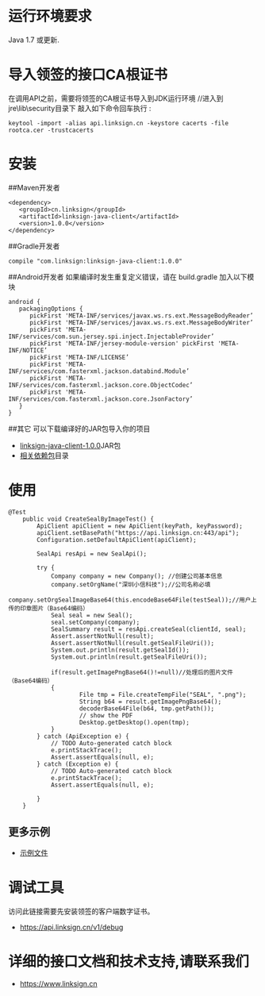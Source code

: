 # 运行环境要求
Java 1.7 或更新.

# 导入领签的接口CA根证书
在调用API之前，需要将领签的CA根证书导入到JDK运行环境
//进入到jre\lib\security目录下 
敲入如下命令回车执行 :
```
keytool -import -alias api.linksign.cn -keystore cacerts -file rootca.cer -trustcacerts 
```

# 安装
##Maven开发者
```
<dependency>
   <groupId>cn.linksign</groupId>
   <artifactId>linksign-java-client</artifactId>
   <version>1.0.0</version>
</dependency>
```
##Gradle开发者
```
compile "com.linksign:linksign-java-client:1.0.0"
```
##Android开发者
如果编译时发生重复定义错误，请在 build.gradle 加入以下模块
```
android {
   packagingOptions {
      pickFirst 'META-INF/services/javax.ws.rs.ext.MessageBodyReader’
      pickFirst 'META-INF/services/javax.ws.rs.ext.MessageBodyWriter’
      pickFirst 'META-INF/services/com.sun.jersey.spi.inject.InjectableProvider’
      pickFirst 'META-INF/jersey-module-version' pickFirst 'META-INF/NOTICE’
      pickFirst 'META-INF/LICENSE’
      pickFirst 'META-INF/services/com.fasterxml.jackson.databind.Module’
      pickFirst 'META-INF/services/com.fasterxml.jackson.core.ObjectCodec’
      pickFirst 'META-INF/services/com.fasterxml.jackson.core.JsonFactory’
   }
}
```
##其它
可以下载编译好的JAR包导入你的项目
* [linksign-java-client-1.0.0](https://github.com/linksign/linksign-java-client/blob/master/target/linksign-java-client-1.0.0.jar)JAR包
* [相关依赖包](https://github.com/linksign/linksign-java-client/tree/master/target/lib)目录

# 使用

```
@Test
    public void CreateSealByImageTest() {
    	ApiClient apiClient = new ApiClient(keyPath, keyPassword);
		apiClient.setBasePath("https://api.linksign.cn:443/api");
		Configuration.setDefaultApiClient(apiClient);

  		SealApi resApi = new SealApi();
  		
		try {
			Company company = new Company(); //创建公司基本信息
			company.setOrgName("深圳小信科技");//公司名称必填
			company.setOrgSealImageBase64(this.encodeBase64File(testSeal));//用户上传的印章图片（Base64编码）
	  		Seal seal = new Seal(); 
	  		seal.setCompany(company);
			SealSummary result = resApi.createSeal(clientId, seal);
 			Assert.assertNotNull(result);
 			Assert.assertNotNull(result.getSealFileUri());
			System.out.println(result.getSealId());
			System.out.println(result.getSealFileUri());

  			if(result.getImagePngBase64()!=null)//处理后的图片文件（Base64编码）
 			{
 					File tmp = File.createTempFile("SEAL", ".png");
					String b64 = result.getImagePngBase64();
  					decoderBase64File(b64, tmp.getPath());
  	                // show the PDF
	                Desktop.getDesktop().open(tmp);
 			}
		} catch (ApiException e) {
			// TODO Auto-generated catch block
			e.printStackTrace();
			Assert.assertEquals(null, e);
		} catch (Exception e) {
			// TODO Auto-generated catch block
			e.printStackTrace();
			Assert.assertEquals(null, e);

		}  
    }

```
## 更多示例
* [示例文件](https://github.com/linksign/linksign-java-client/tree/master/src/test/java/SDKUnitTests.java)


# 调试工具
访问此链接需要先安装领签的客户端数字证书。
* https://api.linksign.cn/v1/debug

# 详细的接口文档和技术支持,请联系我们

* https://www.linksign.cn

